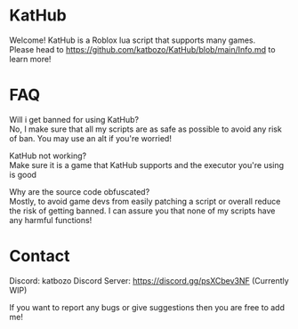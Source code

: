 # KatHub
Welcome!
KatHub is a Roblox lua script that supports many games.  
    Please head to https://github.com/katbozo/KatHub/blob/main/Info.md to learn more!

# FAQ
Will i get banned for using KatHub?    
    No, I make sure that all my scripts are as safe as possible to avoid any risk of ban. You may use an alt if you're worried!

KatHub not working?    
    Make sure it is a game that KatHub supports and the executor you're using is good

Why are the source code obfuscated?    
    Mostly, to avoid game devs from easily patching a script or overall reduce the risk of getting banned. I can assure you that none of my scripts have any harmful functions!

# Contact
Discord: katbozo
Discord Server: https://discord.gg/psXCbev3NF (Currently WIP)

If you want to report any bugs or give suggestions then you are free to add me!
